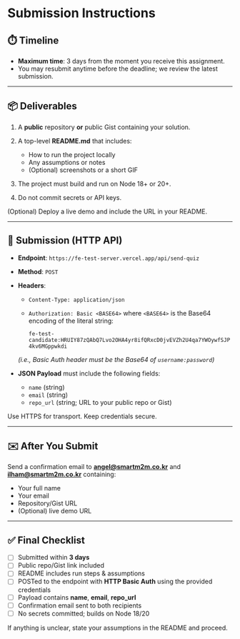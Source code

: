 # Submission Instructions

## ⏱️ Timeline

- **Maximum time**: 3 days from the moment you receive this assignment.
- You may resubmit anytime before the deadline; we review the latest submission.

---

## 📦 Deliverables

1. A **public** repository **or** public Gist containing your solution.
2. A top-level **README.md** that includes:

   - How to run the project locally
   - Any assumptions or notes
   - (Optional) screenshots or a short GIF

3. The project must build and run on Node 18+ or 20+.
4. Do not commit secrets or API keys.

(Optional) Deploy a live demo and include the URL in your README.

---

## 🚀 Submission (HTTP API)

- **Endpoint**: `https://fe-test-server.vercel.app/api/send-quiz`

- **Method**: `POST`

- **Headers**:

  - `Content-Type: application/json`
  - `Authorization: Basic <BASE64>` where `<BASE64>` is the Base64 encoding of the literal string:

    `fe-test-candidate:HRUIY87zQAbQ7Lvo2OHA4yr8ifQRxcD0jvEVZh2U4qa7YWOywfSJP4kv6MGppwkdi`

  _(i.e., Basic Auth header must be the Base64 of `username:password`)_

- **JSON Payload** must include the following fields:

  - `name` (string)
  - `email` (string)
  - `repo_url` (string; URL to your public repo or Gist)

Use HTTPS for transport. Keep credentials secure.

---

## ✉️ After You Submit

Send a confirmation email to **[angel@smartm2m.co.kr](mailto:angel@smartm2m.co.kr)** and **[ilham@smartm2m.co.kr](mailto:ilham@smartm2m.co.kr)** containing:

- Your full name
- Your email
- Repository/Gist URL
- (Optional) live demo URL

---

## ✅ Final Checklist

- [ ] Submitted within **3 days**
- [ ] Public repo/Gist link included
- [ ] README includes run steps & assumptions
- [ ] POSTed to the endpoint with **HTTP Basic Auth** using the provided credentials
- [ ] Payload contains **name**, **email**, **repo_url**
- [ ] Confirmation email sent to both recipients
- [ ] No secrets committed; builds on Node 18/20

If anything is unclear, state your assumptions in the README and proceed.

